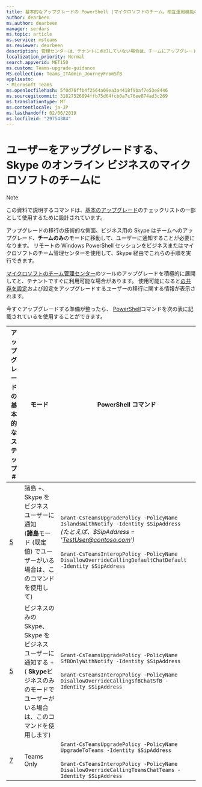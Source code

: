 ```yaml
---
title: 基本的なアップグレードの PowerShell |マイクロソフトのチーム。相互運用機能のポリシーを与えるアップグレード
author: dearbeen
ms.author: dearbeen
manager: serdars
ms.topic: article
ms.service: msteams
ms.reviewer: dearbeen
description: 管理センターは、テナントに点灯していない場合は、チームにアップグレードするための暫定的な
localization_priority: Normal
search.appverid: MET150
ms.custom: Teams-upgrade-guidance
MS.collection: Teams_ITAdmin_JourneyFromSfB
appliesto:
- Microsoft Teams
ms.openlocfilehash: 5f0d76ffb4f2564a09ea3a4418f9baf7e53e8446
ms.sourcegitcommit: 31827526894ffb75d64fcb0a7c76ee874ad3c269
ms.translationtype: MT
ms.contentlocale: ja-JP
ms.lasthandoff: 02/06/2019
ms.locfileid: "29754384"
---
```

# <a name="upgrading-your-users-from-skype-for-business-online-to-microsoft-teams"></a>ユーザーをアップグレードする、Skype のオンライン ビジネスのマイクロソフトのチームに

> [!Note]
> この資料で説明するコマンドは、[基本のアップグレード](https://aka.ms/UpgradeBasic)のチェックリストの一部として使用するために設計されています。

アップグレードの移行の技術的な側面、ビジネス用の Skype はチームへのアップグレード、**チームのみ**のモードに移動して、ユーザーに通知することが必要になります。 リモートの Windows PowerShell セッションをビジネスまたはマイクロソフトのチーム管理センターを使用して、Skype 経由でこれらの手順を実行できます。

[マイクロソフトのチーム管理センター](manage-teams-skypeforbusiness-admin-center.md)のツールのアップグレードを積極的に展開してと、テナントですぐに利用可能な場合があります。 使用可能になると[の共存を設定](https://aka.ms/SkypeToTeams-SetCoexistence)および設定をアップグレードするユーザーの移行に関する情報が表示されます。

今すぐアップグレードする準備が整ったら、 [PowerShell](https://docs.microsoft.com/office365/enterprise/powershell/manage-office-365-with-office-365-powershell)コマンドを次の表に記載されているを使用することができます。

| アップグレードの基本的なステップ # | モード | PowerShell コマンド |
|---|---|---|
| [5](upgrade-basic.md#step-5) | 諸島 +、Skype をビジネス ユーザーに通知<br>(**諸島**モード (既定値) でユーザーがいる場合は、このコマンドを使用して) | ```Grant-CsTeamsUpgradePolicy -PolicyName IslandsWithNotify -Identity $SipAddress```<br>*(たとえば、$SipAddress = 'TestUser@contoso.com')*<br><br>```Grant-CsTeamsInteropPolicy -PolicyName DisallowOverrideCallingDefaultChatDefault -Identity $SipAddress``` |
| [5](upgrade-basic.md#step-5) | ビジネスのみの Skype、Skype をビジネス ユーザーに通知する + <br>( **Skype**ビジネスのみのモードでユーザーがいる場合は、このコマンドを使用します) | ```Grant-CsTeamsUpgradePolicy -PolicyName SfBOnlyWithNotify -Identity $SipAddress``` <br><br>```Grant-CsTeamsInteropPolicy -PolicyName DisallowOverrideCallingSfBChatSfB -Identity $SipAddress``` |
| [7](upgrade-basic.md#step-7) | Teams Only | ```Grant-CsTeamsUpgradePolicy -PolicyName UpgradeToTeams -Identity $SipAddress``` <br><br>```Grant-CsTeamsInteropPolicy -PolicyName DisallowOverrideCallingTeamsChatTeams -Identity $SipAddress``` |
